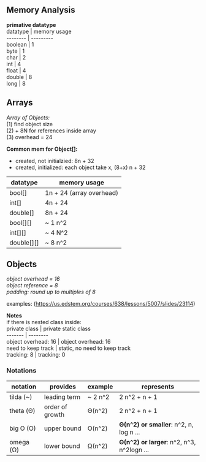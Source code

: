 ## Memory Analysis  
  
**primative datatype**  
datatype | memory usage  
-------- | ---------  
boolean | 1  
byte | 1  
char | 2  
int | 4  
float | 4  
double | 8  
long | 8  
  
## Arrays
*Array of Objects:*  
(1) find object size  
(2) + 8N for references inside array  
(3) overhead = 24  

__Common mem for Object[]:__ 
- created, not initialzied: 8n + 32  
- created, initialized: each object take x, (8+x) n + 32  
  
  
datatype | memory usage  
-------- | --------  
bool[] | 1n + 24 (array overhead)  
int[] | 4n + 24  
double[] | 8n + 24 
bool[][] | ~ 1 n^2  
int[][] | ~ 4 N^2  
double[][] | ~ 8 n^2  
  
## Objects
  
*object overhead = 16*  
*object reference = 8*  
*padding: round up to multiples of 8*  
  
  examples: (https://us.edstem.org/courses/638/lessons/5007/slides/23114)  
  
**Notes**  
if there is nested class inside:  
private class | private static class  
------- | --------  
object overhead: 16 | object overhead: 16  
need to keep track | static, no need to keep track  
tracking: 8 | tracking: 0  

### Notations  
notation | provides | example | represents  
-- | -- | -- | --  
tilda (~) | leading term | ~ 2 n^2 | 2 n^2 + n + 1  
theta (Θ) | order of growth | Θ(n^2) | 2 n^2 + n + 1  
big O (O) | upper bound | O(n^2) | **Θ(n^2) or smaller**: n^2, n, log n ...  
omega (Ω) | lower bound | Ω(n^2) | **Θ(n^2) or larger**: n^2, n^3, n^2logn ...  

